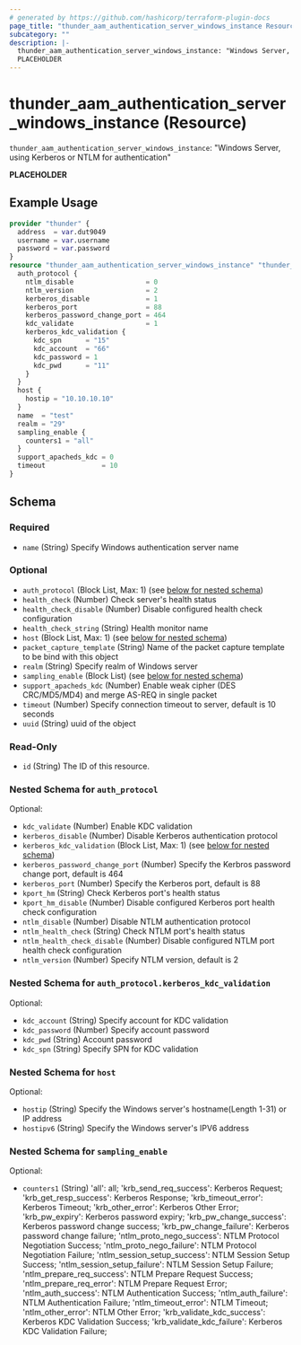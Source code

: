 ```yaml
---
# generated by https://github.com/hashicorp/terraform-plugin-docs
page_title: "thunder_aam_authentication_server_windows_instance Resource - terraform-provider-thunder"
subcategory: ""
description: |-
  thunder_aam_authentication_server_windows_instance: "Windows Server, using Kerberos or NTLM for authentication"
  PLACEHOLDER
---
```


# thunder_aam_authentication_server_windows_instance (Resource)

`thunder_aam_authentication_server_windows_instance`: "Windows Server, using Kerberos or NTLM for authentication"

__PLACEHOLDER__

## Example Usage

```terraform
provider "thunder" {
  address  = var.dut9049
  username = var.username
  password = var.password
}
resource "thunder_aam_authentication_server_windows_instance" "thunder_aam_authentication_server_windows_instance" {
  auth_protocol {
    ntlm_disable                  = 0
    ntlm_version                  = 2
    kerberos_disable              = 1
    kerberos_port                 = 88
    kerberos_password_change_port = 464
    kdc_validate                  = 1
    kerberos_kdc_validation {
      kdc_spn      = "15"
      kdc_account  = "66"
      kdc_password = 1
      kdc_pwd      = "11"
    }
  }
  host {
    hostip = "10.10.10.10"
  }
  name  = "test"
  realm = "29"
  sampling_enable {
    counters1 = "all"
  }
  support_apacheds_kdc = 0
  timeout              = 10
}
```

<!-- schema generated by tfplugindocs -->
## Schema

### Required

- `name` (String) Specify Windows authentication server name

### Optional

- `auth_protocol` (Block List, Max: 1) (see [below for nested schema](#nestedblock--auth_protocol))
- `health_check` (Number) Check server's health status
- `health_check_disable` (Number) Disable configured health check configuration
- `health_check_string` (String) Health monitor name
- `host` (Block List, Max: 1) (see [below for nested schema](#nestedblock--host))
- `packet_capture_template` (String) Name of the packet capture template to be bind with this object
- `realm` (String) Specify realm of Windows server
- `sampling_enable` (Block List) (see [below for nested schema](#nestedblock--sampling_enable))
- `support_apacheds_kdc` (Number) Enable weak cipher (DES CRC/MD5/MD4) and merge AS-REQ in single packet
- `timeout` (Number) Specify connection timeout to server, default is 10 seconds
- `uuid` (String) uuid of the object

### Read-Only

- `id` (String) The ID of this resource.

<a id="nestedblock--auth_protocol"></a>
### Nested Schema for `auth_protocol`

Optional:

- `kdc_validate` (Number) Enable KDC validation
- `kerberos_disable` (Number) Disable Kerberos authentication protocol
- `kerberos_kdc_validation` (Block List, Max: 1) (see [below for nested schema](#nestedblock--auth_protocol--kerberos_kdc_validation))
- `kerberos_password_change_port` (Number) Specify the Kerbros password change port, default is 464
- `kerberos_port` (Number) Specify the Kerberos port, default is 88
- `kport_hm` (String) Check Kerberos port's health status
- `kport_hm_disable` (Number) Disable configured Kerberos port health check configuration
- `ntlm_disable` (Number) Disable NTLM authentication protocol
- `ntlm_health_check` (String) Check NTLM port's health status
- `ntlm_health_check_disable` (Number) Disable configured NTLM port health check configuration
- `ntlm_version` (Number) Specify NTLM version, default is 2

<a id="nestedblock--auth_protocol--kerberos_kdc_validation"></a>
### Nested Schema for `auth_protocol.kerberos_kdc_validation`

Optional:

- `kdc_account` (String) Specify account for KDC validation
- `kdc_password` (Number) Specify account password
- `kdc_pwd` (String) Account password
- `kdc_spn` (String) Specify SPN for KDC validation



<a id="nestedblock--host"></a>
### Nested Schema for `host`

Optional:

- `hostip` (String) Specify the Windows server's hostname(Length 1-31) or IP address
- `hostipv6` (String) Specify the Windows server's IPV6 address


<a id="nestedblock--sampling_enable"></a>
### Nested Schema for `sampling_enable`

Optional:

- `counters1` (String) 'all': all; 'krb_send_req_success': Kerberos Request; 'krb_get_resp_success': Kerberos Response; 'krb_timeout_error': Kerberos Timeout; 'krb_other_error': Kerberos Other Error; 'krb_pw_expiry': Kerberos password expiry; 'krb_pw_change_success': Kerberos password change success; 'krb_pw_change_failure': Kerberos password change failure; 'ntlm_proto_nego_success': NTLM Protocol Negotiation Success; 'ntlm_proto_nego_failure': NTLM Protocol Negotiation Failure; 'ntlm_session_setup_success': NTLM Session Setup Success; 'ntlm_session_setup_failure': NTLM Session Setup Failure; 'ntlm_prepare_req_success': NTLM Prepare Request Success; 'ntlm_prepare_req_error': NTLM Prepare Request Error; 'ntlm_auth_success': NTLM Authentication Success; 'ntlm_auth_failure': NTLM Authentication Failure; 'ntlm_timeout_error': NTLM Timeout; 'ntlm_other_error': NTLM Other Error; 'krb_validate_kdc_success': Kerberos KDC Validation Success; 'krb_validate_kdc_failure': Kerberos KDC Validation Failure;


